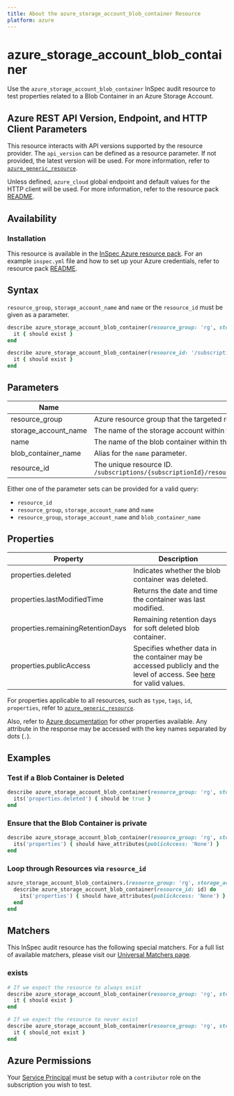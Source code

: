 ```yaml
---
title: About the azure_storage_account_blob_container Resource
platform: azure
---
```


# azure_storage_account_blob_container

Use the `azure_storage_account_blob_container` InSpec audit resource to test properties related to a Blob Container in an Azure Storage Account.

## Azure REST API Version, Endpoint, and HTTP Client Parameters

This resource interacts with API versions supported by the resource provider.
The `api_version` can be defined as a resource parameter.
If not provided, the latest version will be used.
For more information, refer to [`azure_generic_resource`](azure_generic_resource.md).

Unless defined, `azure_cloud` global endpoint and default values for the HTTP client will be used.
For more information, refer to the resource pack [README](../../README.md).

## Availability

### Installation

This resource is available in the [InSpec Azure resource pack](https://github.com/inspec/inspec-azure). 
For an example `inspec.yml` file and how to set up your Azure credentials, refer to resource pack [README](../../README.md#Service-Principal).

## Syntax

`resource_group`, `storage_account_name` and `name` or the `resource_id` must be given as a parameter.
```ruby
describe azure_storage_account_blob_container(resource_group: 'rg', storage_account_name: 'production', name: 'logs')  do
  it { should exist }
end
```
```ruby
describe azure_storage_account_blob_container(resource_id: '/subscriptions/{subscriptionId}/resourceGroups/{resourceGroupName}/providers/Microsoft.Storage/storageAccounts/{accountName}/blobServices/default/containers/{containerName}')  do
  it { should exist }
end
```
## Parameters

| Name                           | Description                                                                          |
|--------------------------------|--------------------------------------------------------------------------------------|
| resource_group                 | Azure resource group that the targeted resource resides in. `MyResourceGroup`        |
| storage_account_name           | The name of the storage account within the specified resource group. `accountName`   |
| name                           | The name of the blob container within the specified storage account. `containerName` |
| blob_container_name            | Alias for the `name` parameter.                                                      |
| resource_id                    | The unique resource ID. `/subscriptions/{subscriptionId}/resourceGroups/{resourceGroupName}/providers/Microsoft.Storage/storageAccounts/{accountName}/blobServices/default/containers/{containerName}` |

Either one of the parameter sets can be provided for a valid query:
- `resource_id`
- `resource_group`, `storage_account_name` and `name`
- `resource_group`, `storage_account_name` and `blob_container_name`

## Properties

| Property                              | Description |
|---------------------------------------|-------------|
| properties.deleted                    | Indicates whether the blob container was deleted.          |
| properties.lastModifiedTime           | Returns the date and time the container was last modified. |
| properties.remainingRetentionDays     | Remaining retention days for soft deleted blob container.  |
| properties.publicAccess               | Specifies whether data in the container may be accessed publicly and the level of access. See [here](https://docs.microsoft.com/en-us/rest/api/storagerp/blobcontainers/get#publicaccess) for valid values. |

For properties applicable to all resources, such as `type`, `tags`, `id`, `properties`, refer to [`azure_generic_resource`](azure_generic_resource.md#properties).

Also, refer to [Azure documentation](https://docs.microsoft.com/en-us/rest/api/storagerp/blobcontainers/get#blobcontainer) for other properties available. 
Any attribute in the response may be accessed with the key names separated by dots (`.`).

## Examples

### Test if a Blob Container is Deleted
```ruby
describe azure_storage_account_blob_container(resource_group: 'rg', storage_account_name: 'default', name: 'logs') do
  its('properties.deleted') { should be true }
end
```
### Ensure that the Blob Container is private
```ruby
describe azure_storage_account_blob_container(resource_group: 'rg', storage_account_name: 'production', name: 'logs') do
  its('properties') { should have_attributes(publicAccess: 'None') }
end
```
### Loop through Resources via `resource_id`
```ruby
azure_storage_account_blob_containers.(resource_group: 'rg', storage_account_name: 'production').ids.each do |id|
  describe azure_storage_account_blob_container(resource_id: id) do
    its('properties') { should have_attributes(publicAccess: 'None') }
  end
end 
```
## Matchers

This InSpec audit resource has the following special matchers. For a full list of available matchers, please visit our [Universal Matchers page](https://docs.chef.io/inspec/matchers/).

### exists
```ruby
# If we expect the resource to always exist
describe azure_storage_account_blob_container(resource_group: 'rg', storage_account_name: 'production', name: 'logs') do
  it { should exist }
end

# If we expect the resource to never exist
describe azure_storage_account_blob_container(resource_group: 'rg', storage_account_name: 'production', name: 'logs') do
  it { should_not exist }
end
```
## Azure Permissions

Your [Service Principal](https://docs.microsoft.com/en-us/azure/azure-resource-manager/resource-group-create-service-principal-portal) must be setup with a `contributor` role on the subscription you wish to test.

